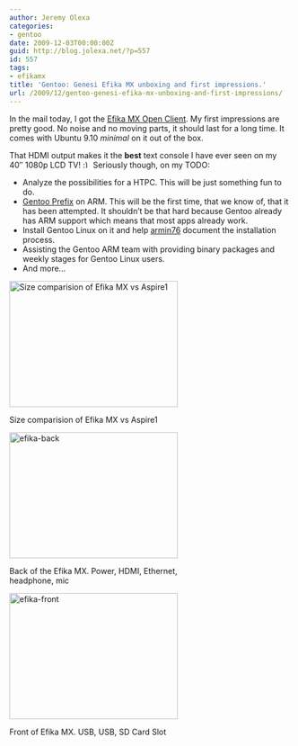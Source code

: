 ```yaml
---
author: Jeremy Olexa
categories:
- gentoo
date: 2009-12-03T00:00:00Z
guid: http://blog.jolexa.net/?p=557
id: 557
tags:
- efikamx
title: 'Gentoo: Genesi Efika MX unboxing and first impressions.'
url: /2009/12/gentoo-genesi-efika-mx-unboxing-and-first-impressions/
---
```


In the mail today, I got the [Efika MX Open Client][1]. My first impressions are pretty good. No noise and no moving parts, it should last for a long time. It comes with Ubuntu 9.10 *minimal* on it out of the box.

That HDMI output makes it the **best** text console I have ever seen on my 40&#8243; 1080p LCD TV! <img src="http://blog.jolexa.net/wp-includes/images/smilies/simple-smile.png" alt=":)" class="wp-smiley" style="height: 1em; max-height: 1em;" /> Seriously though, on my TODO:

  * Analyze the possibilities for a HTPC. This will be just something fun to do.
  * [Gentoo Prefix][2] on ARM. This will be the first time, that we know of, that it has been attempted. It shouldn&#8217;t be that hard because Gentoo already has ARM support which means that most apps already work.
  * Install Gentoo Linux on it and help [armin76][3] document the installation process.
  * Assisting the Gentoo ARM team with providing binary packages and weekly stages for Gentoo Linux users.
  * And more&#8230;

<div id="attachment_558" style="width: 310px" class="wp-caption alignleft">
  <a href="https://blog.jolexa.net/wp-content/uploads/2009/12/pc030010.jpg"><img class="size-medium wp-image-558" title="efika-top" src="https://blog.jolexa.net/wp-content/uploads/2009/12/pc030010-300x224.jpg" alt="Size comparision of Efika MX vs Aspire1" width="300" height="224" /></a>
  
  <p class="wp-caption-text">
    Size comparision of Efika MX vs Aspire1
  </p>
</div>

<div id="attachment_558" style="width: 310px" class="wp-caption alignleft">
  <a href="https://blog.jolexa.net/wp-content/uploads/2009/12/pc030014.jpg"><img class="alignleft size-medium wp-image-561" title="efika-back" src="https://blog.jolexa.net/wp-content/uploads/2009/12/pc030014-300x224.jpg" alt="efika-back" width="300" height="224" /></a>
  
  <p class="wp-caption-text">
    Back of the Efika MX. Power, HDMI, Ethernet, headphone, mic
  </p>
</div>

<div id="attachment_564" style="width: 310px" class="wp-caption alignleft">
  <a href="https://blog.jolexa.net/wp-content/uploads/2009/12/pc030016.jpg"><img class="size-medium wp-image-564" title="pc030016" src="https://blog.jolexa.net/wp-content/uploads/2009/12/pc030016-300x224.jpg" alt="efika-front" width="300" height="224" /></a>
  
  <p class="wp-caption-text">
    Front of Efika MX. USB, USB, SD Card Slot
  </p>
</div>

 [1]: http://www.genesi-usa.com/products/efika
 [2]: http://www.gentoo.org/proj/en/gentoo-alt/prefix/
 [3]: http://armin762.wordpress.com/2009/11/25/armv7/